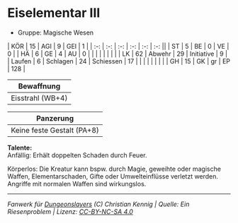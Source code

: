 # Eiselementar III  
- Gruppe: Magische Wesen  

| KÖR    | 15 | AGI      | 9  | GEI        | 1   |
| :-: | :-: | :-: | :-: | :-: | :-: ||
| ST     | 5  | BE       | 0  | VE         | 0   |
| HÄ     | 6  | GE       | 4  | AU         | 0   |
|        |    |          |    |            |     |
| LK     | 62 | Abwehr   | 29 | Initiative | 9   |
| Laufen | 6  | Schlagen | 24 | Schiessen  | 17  |
|        |    |          |    |            |     |
| GH     | 15 | GK       | gr | EP         | 128 |


| Bewaffnung |
| --- |
| Eisstrahl (WB+4) |


| Panzerung |
| --- |
| Keine feste Gestalt (PA+8) |


**Talente:**  
Anfällig: Erhält doppelten Schaden durch Feuer.

Körperlos: Die Kreatur kann bspw. durch Magie, geweihte oder magische Waffen, Elementarschaden, Gifte oder Umwelteinflüsse verletzt werden. Angriffe mit normalen Waffen sind wirkungslos.





___
*Fanwerk für [Dungeonslayers](https://www.dungeonslayers.net/) (C) Christian Kennig | Quelle: Ein Riesenproblem | Lizenz: [CC-BY-NC-SA 4.0](https://creativecommons.org/licenses/by-nc-sa/4.0/deed.de)*